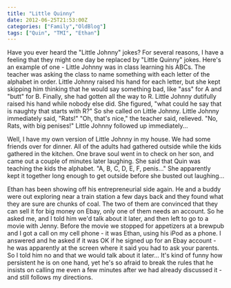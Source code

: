 ```yaml
---
title: "Little Quinny"
date: 2012-06-25T21:53:00Z
categories: ["Family","OldBlog"]
tags: ["Quin", "TMI", "Ethan"]
---
```


Have you ever heard the "Little Johnny" jokes? For several reasons, I have a feeling that they might one day be replaced by "Little Quinny" jokes. Here's an example of one - Little Johnny was in class learning his ABCs. The teacher was asking the class to name something with each letter of the alphabet in order. Little Johnny raised his hand for each letter, but she kept skipping him thinking that he would say something bad, like "ass" for A and "butt" for B. Finally, she had gotten all the way to R. Little Johnny dutifully raised his hand while nobody else did. She figured, "what could he say that is naughty that starts with R?" So she called on Little Johnny. Little Johnny immediately said, "Rats!" "Oh, that's nice," the teacher said, relieved. "No, Rats, with big penises!" Little Johnny followed up immediately...

Well, I have my own version of Little Johnny in my house. We had some friends over for dinner. All of the adults had gathered outside while the kids gathered in the kitchen. One brave soul went in to check on her son, and came out a couple of minutes later laughing. She said that Quin was teaching the kids the alphabet. "A, B, C, D, E, F, penis..." She apparently kept it together long enough to get outside before she busted out laughing...

Ethan has been showing off his entrepreneurial side again. He and a buddy were out exploring near a train station a few days back and they found what they are sure are chunks of coal. The two of them are convinced that they can sell it for big money on Ebay, only one of them needs an account. So he asked me, and I told him we'd talk about it later, and then left to go to a movie with Jenny. Before the movie we stopped for appetizers at a brewpub and I got a call on my cell phone - it was Ethan, using his iPod as a phone. I answered and he asked if it was OK if he signed up for an Ebay account - he was apparently at the screen where it said you had to ask your parents. So I told him no and that we would talk about it later... It's kind of funny how persistent he is on one hand, yet he's so afraid to break the rules that he insists on calling me even a few minutes after we had already discussed it - and still follows my directions.
